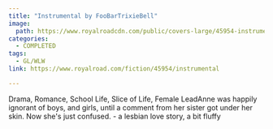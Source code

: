 ```yaml
---
title: "Instrumental by FooBarTrixieBell"
image:
  path: https://www.royalroadcdn.com/public/covers-large/45954-instrumental.jpg
categories:
  - COMPLETED
tags:
  - GL/WLW
link: https://www.royalroad.com/fiction/45954/instrumental

---
```

Drama, Romance, School Life, Slice of Life, Female LeadAnne was happily ignorant of boys, and girls, until a comment from her sister got under her skin. Now she's just confused. - a lesbian love story, a bit fluffy

